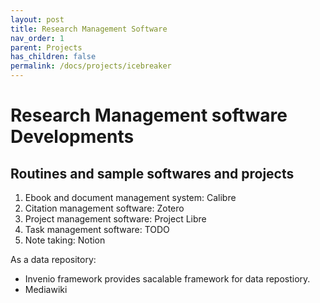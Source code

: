 ```yaml
---
layout: post
title: Research Management Software
nav_order: 1
parent: Projects
has_children: false
permalink: /docs/projects/icebreaker
---
```




# Research Management software  Developments


## Routines and sample softwares and projects

1. Ebook and document management system: Calibre
2. Citation management software: Zotero
3. Project management software: Project Libre
4. Task management software: TODO
5. Note taking: Notion

As a data repository: 

* Invenio framework provides sacalable framework for data repostiory.
* Mediawiki